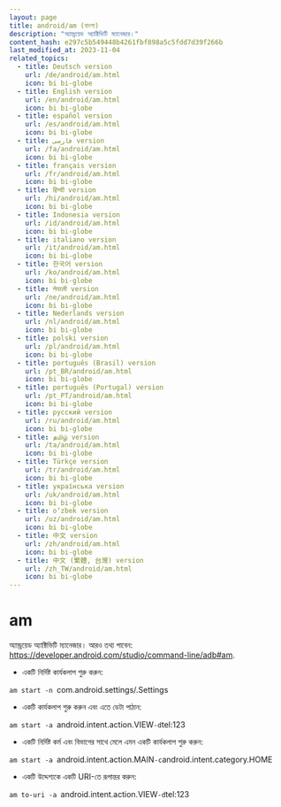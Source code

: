 ```yaml
---
layout: page
title: android/am (বাংলা)
description: "অ্যান্ড্রয়েড অ্যাক্টিভিটি ম্যানেজার।"
content_hash: e297c5b549448b4261fbf898a5c5fdd7d39f266b
last_modified_at: 2023-11-04
related_topics:
  - title: Deutsch version
    url: /de/android/am.html
    icon: bi bi-globe
  - title: English version
    url: /en/android/am.html
    icon: bi bi-globe
  - title: español version
    url: /es/android/am.html
    icon: bi bi-globe
  - title: فارسی version
    url: /fa/android/am.html
    icon: bi bi-globe
  - title: français version
    url: /fr/android/am.html
    icon: bi bi-globe
  - title: हिन्दी version
    url: /hi/android/am.html
    icon: bi bi-globe
  - title: Indonesia version
    url: /id/android/am.html
    icon: bi bi-globe
  - title: italiano version
    url: /it/android/am.html
    icon: bi bi-globe
  - title: 한국어 version
    url: /ko/android/am.html
    icon: bi bi-globe
  - title: नेपाली version
    url: /ne/android/am.html
    icon: bi bi-globe
  - title: Nederlands version
    url: /nl/android/am.html
    icon: bi bi-globe
  - title: polski version
    url: /pl/android/am.html
    icon: bi bi-globe
  - title: português (Brasil) version
    url: /pt_BR/android/am.html
    icon: bi bi-globe
  - title: português (Portugal) version
    url: /pt_PT/android/am.html
    icon: bi bi-globe
  - title: русский version
    url: /ru/android/am.html
    icon: bi bi-globe
  - title: தமிழ் version
    url: /ta/android/am.html
    icon: bi bi-globe
  - title: Türkçe version
    url: /tr/android/am.html
    icon: bi bi-globe
  - title: українська version
    url: /uk/android/am.html
    icon: bi bi-globe
  - title: o‘zbek version
    url: /uz/android/am.html
    icon: bi bi-globe
  - title: 中文 version
    url: /zh/android/am.html
    icon: bi bi-globe
  - title: 中文 (繁體, 台灣) version
    url: /zh_TW/android/am.html
    icon: bi bi-globe
---
```

# am

অ্যান্ড্রয়েড অ্যাক্টিভিটি ম্যানেজার।
আরও তথ্য পাবেন: <https://developer.android.com/studio/command-line/adb#am>.

- একটি নির্দিষ্ট কার্যকলাপ শুরু করুন:

`am start -n `<span class="tldr-var badge badge-pill bg-dark-lm bg-white-dm text-white-lm text-dark-dm font-weight-bold">com.android.settings/.Settings</span>

- একটি কার্যকলাপ শুরু করুন এবং এতে ডেটা পাঠান:

`am start -a `<span class="tldr-var badge badge-pill bg-dark-lm bg-white-dm text-white-lm text-dark-dm font-weight-bold">android.intent.action.VIEW</span>` -d `<span class="tldr-var badge badge-pill bg-dark-lm bg-white-dm text-white-lm text-dark-dm font-weight-bold">tel:123</span>

- একটি নির্দিষ্ট কর্ম এবং বিভাগের সাথে মেলে এমন একটি কার্যকলাপ শুরু করুন:

`am start -a `<span class="tldr-var badge badge-pill bg-dark-lm bg-white-dm text-white-lm text-dark-dm font-weight-bold">android.intent.action.MAIN</span>` -c `<span class="tldr-var badge badge-pill bg-dark-lm bg-white-dm text-white-lm text-dark-dm font-weight-bold">android.intent.category.HOME</span>

- একটি উদ্দেশ্যকে একটি URI-তে রূপান্তর করুন:

`am to-uri -a `<span class="tldr-var badge badge-pill bg-dark-lm bg-white-dm text-white-lm text-dark-dm font-weight-bold">android.intent.action.VIEW</span>` -d `<span class="tldr-var badge badge-pill bg-dark-lm bg-white-dm text-white-lm text-dark-dm font-weight-bold">tel:123</span>

